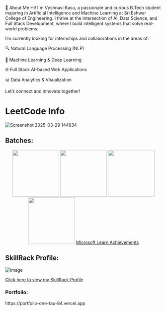🧠 About Me
Hi! I'm Vyshnavi Kasu, a passionate and curious B.Tech student majoring in Artificial Intelligence and Machine Learning at Sri Eshwar College of Engineering. I thrive at the intersection of AI, Data Science, and Full Stack Development, where I build intelligent systems that solve real-world problems.

I’m currently looking for internships and collaborations in the areas of:

🔍 Natural Language Processing (NLP)

🤖 Machine Learning & Deep Learning

🌐 Full Stack AI-based Web Applications

📊 Data Analytics & Visualization

Let’s connect and innovate together!


# LeetCode Info

![Screenshot 2025-03-29 144634](https://github.com/user-attachments/assets/b1479776-e4e4-4e36-8a05-a320ea05916e)


## Batches:

<p align="center">
  <img src="https://github.com/user-attachments/assets/4cf61f5c-c789-4e4b-af72-54cf536fc414" width="150" />
  <img src="https://github.com/user-attachments/assets/83d37422-560c-424d-8f67-5d72c03b9e13" width="150" />
  <img src="https://github.com/user-attachments/assets/b35b5f46-ebd7-46a8-bd06-67377c8015e6" width="150" />
  <img src="https://github.com/user-attachments/assets/7395dafa-13b2-4848-900f-c7ed703db7fb" width="150" />
 <a href="https://learn.microsoft.com/en-us/users/vyshnavik-0501/achievements/dc4rqfvj" target="_blank">
  Microsoft Learn Achievements
</a>




## SkillRack Profile:
![image](https://github.com/user-attachments/assets/10b50e67-1767-4d6b-a844-bde3446d8658)

[Click here to view my SkillRack Profile](http://www.skillrack.com/profile/483034/1cae2f830a0663b1154ef17dc9dc5a9f913769b7)

<h3><b>Portfolio:</b></h3>
https://portfolio-one-tau-84.vercel.app
